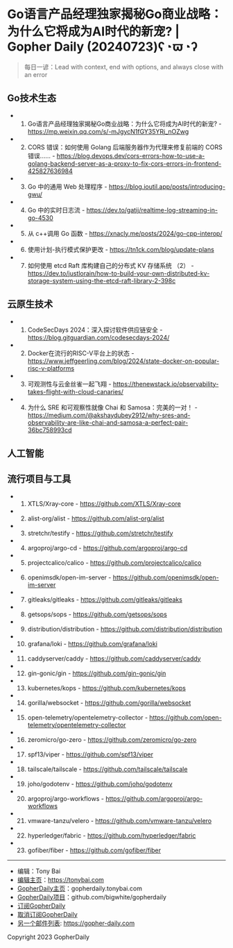 # Go语言产品经理独家揭秘Go商业战略：为什么它将成为AI时代的新宠? | Gopher Daily (20240723)ʕ◔ϖ◔ʔ

>每日一谚：Lead with context, end with options, and always close with an error

## Go技术生态


- 1. Go语言产品经理独家揭秘Go商业战略：为什么它将成为AI时代的新宠? - https://mp.weixin.qq.com/s/-mJgycN1fGY35YRj_nOZwg

- 2. CORS 错误：如何使用 Golang 后端服务器作为代理来修复前端的 CORS 错误...... - https://blog.devops.dev/cors-errors-how-to-use-a-golang-backend-server-as-a-proxy-to-fix-cors-errors-in-frontend-425827636984

- 3. Go 中的通用 Web 处理程序 - https://blog.ioutil.app/posts/introducing-gwu/

- 4. Go 中的实时日志流 - https://dev.to/gatij/realtime-log-streaming-in-go-4530

- 5. 从 c++调用 Go 函数 - https://xnacly.me/posts/2024/go-cpp-interop/

- 6. 使用计划-执行模式保护更改 - https://tn1ck.com/blog/update-plans

- 7. 如何使用 etcd Raft 库构建自己的分布式 KV 存储系统 （2） - https://dev.to/justlorain/how-to-build-your-own-distributed-kv-storage-system-using-the-etcd-raft-library-2-398c


## 云原生技术


- 1. CodeSecDays 2024：深入探讨软件供应链安全 - https://blog.gitguardian.com/codesecdays-2024/

- 2. Docker在流行的RISC-V平台上的状态 - https://www.jeffgeerling.com/blog/2024/state-docker-on-popular-risc-v-platforms

- 3. 可观测性与云金丝雀一起飞翔 - https://thenewstack.io/observability-takes-flight-with-cloud-canaries/

- 4. 为什么 SRE 和可观察性就像 Chai 和 Samosa：完美的一对！ - https://medium.com/@akshaydubey2912/why-sres-and-observability-are-like-chai-and-samosa-a-perfect-pair-36bc758993cd


## 人工智能



## 流行项目与工具


- 1. XTLS/Xray-core - https://github.com/XTLS/Xray-core

- 2. alist-org/alist - https://github.com/alist-org/alist

- 3. stretchr/testify - https://github.com/stretchr/testify

- 4. argoproj/argo-cd - https://github.com/argoproj/argo-cd

- 5. projectcalico/calico - https://github.com/projectcalico/calico

- 6. openimsdk/open-im-server - https://github.com/openimsdk/open-im-server

- 7. gitleaks/gitleaks - https://github.com/gitleaks/gitleaks

- 8. getsops/sops - https://github.com/getsops/sops

- 9. distribution/distribution - https://github.com/distribution/distribution

- 10. grafana/loki - https://github.com/grafana/loki

- 11. caddyserver/caddy - https://github.com/caddyserver/caddy

- 12. gin-gonic/gin - https://github.com/gin-gonic/gin

- 13. kubernetes/kops - https://github.com/kubernetes/kops

- 14. gorilla/websocket - https://github.com/gorilla/websocket

- 15. open-telemetry/opentelemetry-collector - https://github.com/open-telemetry/opentelemetry-collector

- 16. zeromicro/go-zero - https://github.com/zeromicro/go-zero

- 17. spf13/viper - https://github.com/spf13/viper

- 18. tailscale/tailscale - https://github.com/tailscale/tailscale

- 19. joho/godotenv - https://github.com/joho/godotenv

- 20. argoproj/argo-workflows - https://github.com/argoproj/argo-workflows

- 21. vmware-tanzu/velero - https://github.com/vmware-tanzu/velero

- 22. hyperledger/fabric - https://github.com/hyperledger/fabric

- 23. gofiber/fiber - https://github.com/gofiber/fiber


----

- 编辑：Tony Bai
- [编辑主页](https://tonybai.com)：https://tonybai.com
- [GopherDaily主页](https://gopherdaily.tonybai.com)：gopherdaily.tonybai.com
- [GopherDaily项目](https://github.com/bigwhite/gopherdaily)：github.com/bigwhite/gopherdaily
- [订阅GopherDaily](https://gopherdaily.tonybai.com/subscribe)
- [取消订阅GopherDaily](https://gopherdaily.tonybai.com/unsubscribe)
- [另一个邮件列表](https://gopher-daily.com): https://gopher-daily.com

Copyright 2023 GopherDaily
